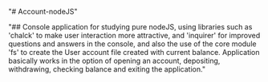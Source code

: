 "# Account-nodeJS" 

"## Console application for studying pure nodeJS, using libraries such as 'chalck' to make user interaction more attractive, and 'inquirer' for improved questions and answers in the console, and also the use of the core module 'fs' to create the User account file created with current balance. Application basically works in the option of opening an account, depositing, withdrawing, checking balance and exiting the application."